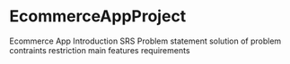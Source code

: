 # EcommerceAppProject
Ecommerce App
Introduction SRS 
Problem statement
solution of problem 
contraints restriction 
main features
requirements
